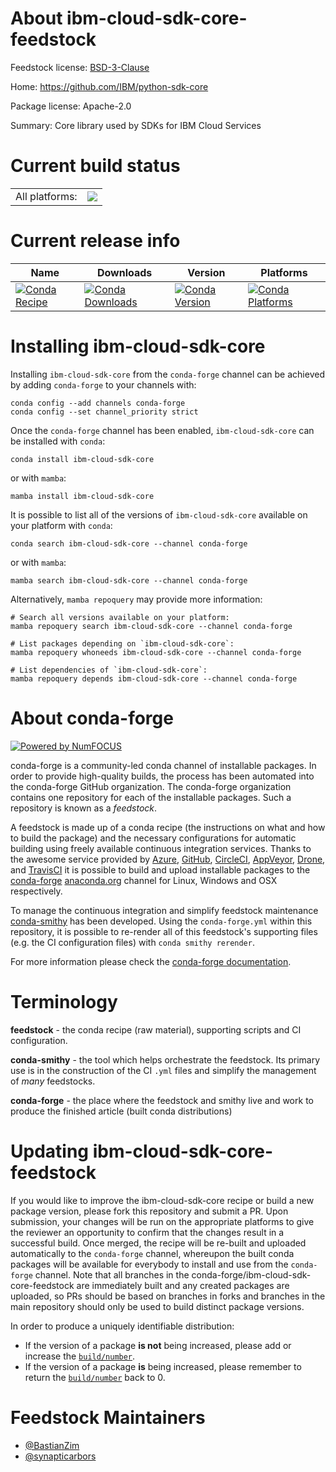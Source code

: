 About ibm-cloud-sdk-core-feedstock
==================================

Feedstock license: [BSD-3-Clause](https://github.com/conda-forge/ibm-cloud-sdk-core-feedstock/blob/main/LICENSE.txt)

Home: https://github.com/IBM/python-sdk-core

Package license: Apache-2.0

Summary: Core library used by SDKs for IBM Cloud Services

Current build status
====================


<table><tr><td>All platforms:</td>
    <td>
      <a href="https://dev.azure.com/conda-forge/feedstock-builds/_build/latest?definitionId=10068&branchName=main">
        <img src="https://dev.azure.com/conda-forge/feedstock-builds/_apis/build/status/ibm-cloud-sdk-core-feedstock?branchName=main">
      </a>
    </td>
  </tr>
</table>

Current release info
====================

| Name | Downloads | Version | Platforms |
| --- | --- | --- | --- |
| [![Conda Recipe](https://img.shields.io/badge/recipe-ibm--cloud--sdk--core-green.svg)](https://anaconda.org/conda-forge/ibm-cloud-sdk-core) | [![Conda Downloads](https://img.shields.io/conda/dn/conda-forge/ibm-cloud-sdk-core.svg)](https://anaconda.org/conda-forge/ibm-cloud-sdk-core) | [![Conda Version](https://img.shields.io/conda/vn/conda-forge/ibm-cloud-sdk-core.svg)](https://anaconda.org/conda-forge/ibm-cloud-sdk-core) | [![Conda Platforms](https://img.shields.io/conda/pn/conda-forge/ibm-cloud-sdk-core.svg)](https://anaconda.org/conda-forge/ibm-cloud-sdk-core) |

Installing ibm-cloud-sdk-core
=============================

Installing `ibm-cloud-sdk-core` from the `conda-forge` channel can be achieved by adding `conda-forge` to your channels with:

```
conda config --add channels conda-forge
conda config --set channel_priority strict
```

Once the `conda-forge` channel has been enabled, `ibm-cloud-sdk-core` can be installed with `conda`:

```
conda install ibm-cloud-sdk-core
```

or with `mamba`:

```
mamba install ibm-cloud-sdk-core
```

It is possible to list all of the versions of `ibm-cloud-sdk-core` available on your platform with `conda`:

```
conda search ibm-cloud-sdk-core --channel conda-forge
```

or with `mamba`:

```
mamba search ibm-cloud-sdk-core --channel conda-forge
```

Alternatively, `mamba repoquery` may provide more information:

```
# Search all versions available on your platform:
mamba repoquery search ibm-cloud-sdk-core --channel conda-forge

# List packages depending on `ibm-cloud-sdk-core`:
mamba repoquery whoneeds ibm-cloud-sdk-core --channel conda-forge

# List dependencies of `ibm-cloud-sdk-core`:
mamba repoquery depends ibm-cloud-sdk-core --channel conda-forge
```


About conda-forge
=================

[![Powered by
NumFOCUS](https://img.shields.io/badge/powered%20by-NumFOCUS-orange.svg?style=flat&colorA=E1523D&colorB=007D8A)](https://numfocus.org)

conda-forge is a community-led conda channel of installable packages.
In order to provide high-quality builds, the process has been automated into the
conda-forge GitHub organization. The conda-forge organization contains one repository
for each of the installable packages. Such a repository is known as a *feedstock*.

A feedstock is made up of a conda recipe (the instructions on what and how to build
the package) and the necessary configurations for automatic building using freely
available continuous integration services. Thanks to the awesome service provided by
[Azure](https://azure.microsoft.com/en-us/services/devops/), [GitHub](https://github.com/),
[CircleCI](https://circleci.com/), [AppVeyor](https://www.appveyor.com/),
[Drone](https://cloud.drone.io/welcome), and [TravisCI](https://travis-ci.com/)
it is possible to build and upload installable packages to the
[conda-forge](https://anaconda.org/conda-forge) [anaconda.org](https://anaconda.org/)
channel for Linux, Windows and OSX respectively.

To manage the continuous integration and simplify feedstock maintenance
[conda-smithy](https://github.com/conda-forge/conda-smithy) has been developed.
Using the ``conda-forge.yml`` within this repository, it is possible to re-render all of
this feedstock's supporting files (e.g. the CI configuration files) with ``conda smithy rerender``.

For more information please check the [conda-forge documentation](https://conda-forge.org/docs/).

Terminology
===========

**feedstock** - the conda recipe (raw material), supporting scripts and CI configuration.

**conda-smithy** - the tool which helps orchestrate the feedstock.
                   Its primary use is in the construction of the CI ``.yml`` files
                   and simplify the management of *many* feedstocks.

**conda-forge** - the place where the feedstock and smithy live and work to
                  produce the finished article (built conda distributions)


Updating ibm-cloud-sdk-core-feedstock
=====================================

If you would like to improve the ibm-cloud-sdk-core recipe or build a new
package version, please fork this repository and submit a PR. Upon submission,
your changes will be run on the appropriate platforms to give the reviewer an
opportunity to confirm that the changes result in a successful build. Once
merged, the recipe will be re-built and uploaded automatically to the
`conda-forge` channel, whereupon the built conda packages will be available for
everybody to install and use from the `conda-forge` channel.
Note that all branches in the conda-forge/ibm-cloud-sdk-core-feedstock are
immediately built and any created packages are uploaded, so PRs should be based
on branches in forks and branches in the main repository should only be used to
build distinct package versions.

In order to produce a uniquely identifiable distribution:
 * If the version of a package **is not** being increased, please add or increase
   the [``build/number``](https://docs.conda.io/projects/conda-build/en/latest/resources/define-metadata.html#build-number-and-string).
 * If the version of a package **is** being increased, please remember to return
   the [``build/number``](https://docs.conda.io/projects/conda-build/en/latest/resources/define-metadata.html#build-number-and-string)
   back to 0.

Feedstock Maintainers
=====================

* [@BastianZim](https://github.com/BastianZim/)
* [@synapticarbors](https://github.com/synapticarbors/)

